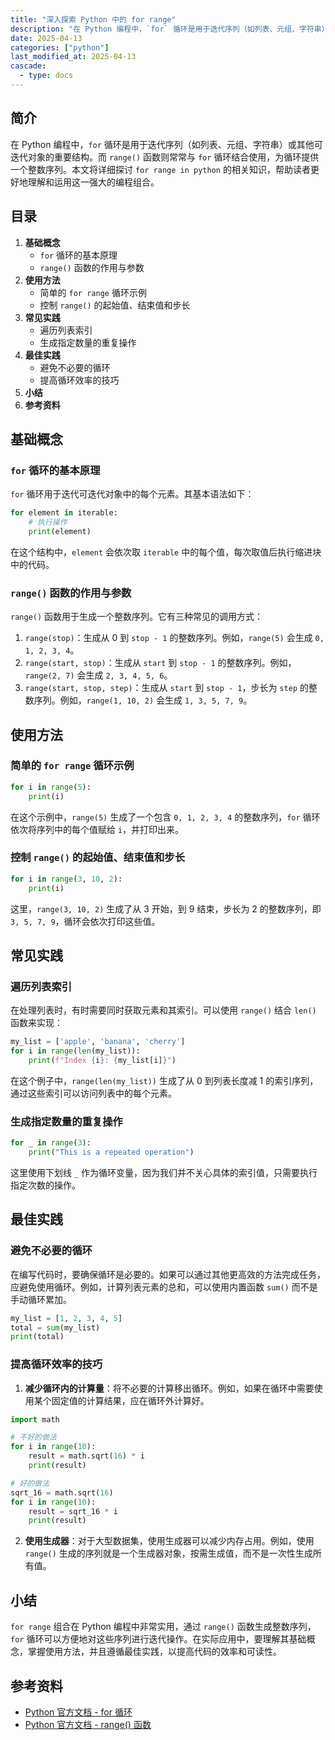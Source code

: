 ```yaml
---
title: "深入探索 Python 中的 for range"
description: "在 Python 编程中，`for` 循环是用于迭代序列（如列表、元组、字符串）或其他可迭代对象的重要结构。而 `range()` 函数则常常与 `for` 循环结合使用，为循环提供一个整数序列。本文将详细探讨 `for range in python` 的相关知识，帮助读者更好地理解和运用这一强大的编程组合。"
date: 2025-04-13
categories: ["python"]
last_modified_at: 2025-04-13
cascade:
  - type: docs
---
```


## 简介
在 Python 编程中，`for` 循环是用于迭代序列（如列表、元组、字符串）或其他可迭代对象的重要结构。而 `range()` 函数则常常与 `for` 循环结合使用，为循环提供一个整数序列。本文将详细探讨 `for range in python` 的相关知识，帮助读者更好地理解和运用这一强大的编程组合。

<!-- more -->
## 目录
1. **基础概念**
    - `for` 循环的基本原理
    - `range()` 函数的作用与参数
2. **使用方法**
    - 简单的 `for range` 循环示例
    - 控制 `range()` 的起始值、结束值和步长
3. **常见实践**
    - 遍历列表索引
    - 生成指定数量的重复操作
4. **最佳实践**
    - 避免不必要的循环
    - 提高循环效率的技巧
5. **小结**
6. **参考资料**

## 基础概念
### `for` 循环的基本原理
`for` 循环用于迭代可迭代对象中的每个元素。其基本语法如下：
```python
for element in iterable:
    # 执行操作
    print(element)
```
在这个结构中，`element` 会依次取 `iterable` 中的每个值，每次取值后执行缩进块中的代码。

### `range()` 函数的作用与参数
`range()` 函数用于生成一个整数序列。它有三种常见的调用方式：
1. `range(stop)`：生成从 0 到 `stop - 1` 的整数序列。例如，`range(5)` 会生成 `0, 1, 2, 3, 4`。
2. `range(start, stop)`：生成从 `start` 到 `stop - 1` 的整数序列。例如，`range(2, 7)` 会生成 `2, 3, 4, 5, 6`。
3. `range(start, stop, step)`：生成从 `start` 到 `stop - 1`，步长为 `step` 的整数序列。例如，`range(1, 10, 2)` 会生成 `1, 3, 5, 7, 9`。

## 使用方法
### 简单的 `for range` 循环示例
```python
for i in range(5):
    print(i)
```
在这个示例中，`range(5)` 生成了一个包含 `0, 1, 2, 3, 4` 的整数序列，`for` 循环依次将序列中的每个值赋给 `i`，并打印出来。

### 控制 `range()` 的起始值、结束值和步长
```python
for i in range(3, 10, 2):
    print(i)
```
这里，`range(3, 10, 2)` 生成了从 3 开始，到 9 结束，步长为 2 的整数序列，即 `3, 5, 7, 9`，循环会依次打印这些值。

## 常见实践
### 遍历列表索引
在处理列表时，有时需要同时获取元素和其索引。可以使用 `range()` 结合 `len()` 函数来实现：
```python
my_list = ['apple', 'banana', 'cherry']
for i in range(len(my_list)):
    print(f"Index {i}: {my_list[i]}")
```
在这个例子中，`range(len(my_list))` 生成了从 0 到列表长度减 1 的索引序列，通过这些索引可以访问列表中的每个元素。

### 生成指定数量的重复操作
```python
for _ in range(3):
    print("This is a repeated operation")
```
这里使用下划线 `_` 作为循环变量，因为我们并不关心具体的索引值，只需要执行指定次数的操作。

## 最佳实践
### 避免不必要的循环
在编写代码时，要确保循环是必要的。如果可以通过其他更高效的方法完成任务，应避免使用循环。例如，计算列表元素的总和，可以使用内置函数 `sum()` 而不是手动循环累加。
```python
my_list = [1, 2, 3, 4, 5]
total = sum(my_list)
print(total)
```

### 提高循环效率的技巧
1. **减少循环内的计算量**：将不必要的计算移出循环。例如，如果在循环中需要使用某个固定值的计算结果，应在循环外计算好。
```python
import math

# 不好的做法
for i in range(10):
    result = math.sqrt(16) * i
    print(result)

# 好的做法
sqrt_16 = math.sqrt(16)
for i in range(10):
    result = sqrt_16 * i
    print(result)
```
2. **使用生成器**：对于大型数据集，使用生成器可以减少内存占用。例如，使用 `range()` 生成的序列就是一个生成器对象，按需生成值，而不是一次性生成所有值。

## 小结
`for range` 组合在 Python 编程中非常实用，通过 `range()` 函数生成整数序列，`for` 循环可以方便地对这些序列进行迭代操作。在实际应用中，要理解其基础概念，掌握使用方法，并且遵循最佳实践，以提高代码的效率和可读性。

## 参考资料
- [Python 官方文档 - for 循环](https://docs.python.org/3/tutorial/controlflow.html#for-statements)
- [Python 官方文档 - range() 函数](https://docs.python.org/3/library/stdtypes.html#range)